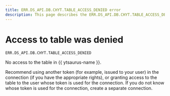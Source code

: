 ```yaml
---
title: ERR.DS_API.DB.CHYT.TABLE_ACCESS_DENIED error
description: This page describes the ERR.DS_API.DB.CHYT.TABLE_ACCESS_DENIED error.
---
```


# Access to table was denied

`ERR.DS_API.DB.CHYT.TABLE_ACCESS_DENIED`

No access to the table in {{ ytsaurus-name }}.

Recommend using another token (for example, issued to your user) in the connection (if you have the appropriate rights), or granting access to the table to the user whose token is used for the connection. If you do not know whose token is used for the connection, create a separate connection.
